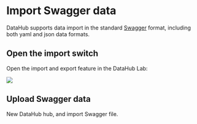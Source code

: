 # Import Swagger data


DataHub supports data import in the standard [Swagger](http://editor.swagger.io/) format, including both yaml and json data formats.

## Open the import switch

Open the import and export feature in the DataHub Lab:

![](https://cdn.nlark.com/yuque/0/2019/png/95383/1556086834827-1695b25a-a09c-48c7-9f42-2c3513ba3c6c.png)

## Upload Swagger data

New DataHub hub, and import Swagger file.

